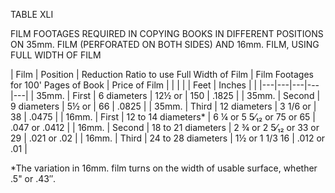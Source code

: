 TABLE XLI 

FILM FOOTAGES REQUIRED IN COPYING BOOKS IN DIFFERENT POSITIONS ON 35mm. 
FILM (PERFORATED ON BOTH SIDES) AND 16mm. FILM, USING FULL WIDTH OF FILM 

| Film | Position | Reduction Ratio to use Full Width of Film | Film Footages for 100' Pages of Book | Price of Film |
| | | | Feet | Inches | |
|---|---|---|---|---|
| 35mm. | First | 6 diameters | 12½ or | 150 | .1825 |
| 35mm. | Second | 9 diameters | 5½ or | 66 | .0825 |
| 35mm. | Third | 12 diameters | 3 1/6 or | 38 | .0475 | 
| 16mm. | First | 12 to 14 diameters* | 6 ¼ or 5 5⁄₁₂ or 75 or 65 | .047 or .0412 |
| 16mm. | Second | 18 to 21 diameters | 2 ¾ or 2 5⁄₁₂ or 33 or 29 | .021 or .02 |
| 16mm. | Third | 24 to 28 diameters | 1½ or 1 1/3 16 | .012 or .01 |

\*The variation in 16mm. film turns on the width of usable surface, whether .5" or .43″.
